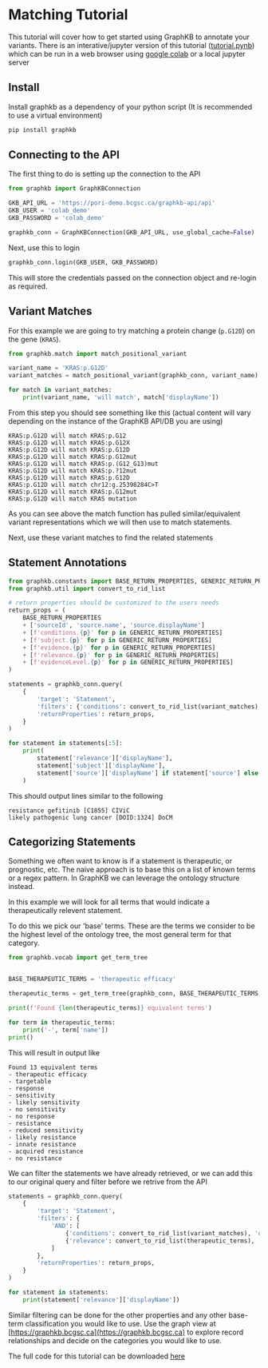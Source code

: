# Matching Tutorial

This tutorial will cover how to get started using GraphKB to annotate your variants. There is an
interative/jupyter version of this tutorial ([tutorial.pynb](./tutorial.pynb)) which can be run in a web browser
using [google colab](https://colab.research.google.com/github/bcgsc/pori_graphkb_python/blob/master/docs/pori_graphkb_python_tutorial.ipynb)
or a local jupyter server

## Install

Install graphkb as a dependency of your python script (It is recommended to use a virtual environment)

```python
pip install graphkb
```

## Connecting to the API

The first thing to do is setting up the connection to the API

```python
from graphkb import GraphKBConnection

GKB_API_URL = 'https://pori-demo.bcgsc.ca/graphkb-api/api'
GKB_USER = 'colab_demo'
GKB_PASSWORD = 'colab_demo'

graphkb_conn = GraphKBConnection(GKB_API_URL, use_global_cache=False)
```

Next, use this to login

```python
graphkb_conn.login(GKB_USER, GKB_PASSWORD)
```

This will store the credentials passed on the connection object and re-login as required.

## Variant Matches

For this example we are going to try matching a protein change (`p.G12D`) on the gene (`KRAS`).

```python
from graphkb.match import match_positional_variant

variant_name = 'KRAS:p.G12D'
variant_matches = match_positional_variant(graphkb_conn, variant_name)

for match in variant_matches:
    print(variant_name, 'will match', match['displayName'])
```

From this step you should see something like this (actual content will vary depending on the
instance of the GraphKB API/DB you are using)

```text
KRAS:p.G12D will match KRAS:p.G12
KRAS:p.G12D will match KRAS:p.G12X
KRAS:p.G12D will match KRAS:p.G12D
KRAS:p.G12D will match KRAS:p.G12mut
KRAS:p.G12D will match KRAS:p.(G12_G13)mut
KRAS:p.G12D will match KRAS:p.?12mut
KRAS:p.G12D will match KRAS:p.G12D
KRAS:p.G12D will match chr12:g.25398284C>T
KRAS:p.G12D will match KRAS:p.G12mut
KRAS:p.G12D will match KRAS mutation
```

As you can see above the match function has pulled similar/equivalent variant representations which
we will then use to match statements.

Next, use these variant matches to find the related statements

## Statement Annotations

```python
from graphkb.constants import BASE_RETURN_PROPERTIES, GENERIC_RETURN_PROPERTIES
from graphkb.util import convert_to_rid_list

# return properties should be customized to the users needs
return_props = (
    BASE_RETURN_PROPERTIES
    + ['sourceId', 'source.name', 'source.displayName']
    + [f'conditions.{p}' for p in GENERIC_RETURN_PROPERTIES]
    + [f'subject.{p}' for p in GENERIC_RETURN_PROPERTIES]
    + [f'evidence.{p}' for p in GENERIC_RETURN_PROPERTIES]
    + [f'relevance.{p}' for p in GENERIC_RETURN_PROPERTIES]
    + [f'evidenceLevel.{p}' for p in GENERIC_RETURN_PROPERTIES]
)

statements = graphkb_conn.query(
    {
        'target': 'Statement',
        'filters': {'conditions': convert_to_rid_list(variant_matches), 'operator': 'CONTAINSANY'},
        'returnProperties': return_props,
    }
)

for statement in statements[:5]:
    print(
        statement['relevance']['displayName'],
        statement['subject']['displayName'],
        statement['source']['displayName'] if statement['source'] else '',
    )
```

This should output lines similar to the following

```text
resistance gefitinib [C1855] CIViC
likely pathogenic lung cancer [DOID:1324] DoCM
```

## Categorizing Statements

Something we often want to know is if a statement is therapeutic, or prognostic, etc. The
naive approach is to base this on a list of known terms or a regex pattern. In GraphKB we can
leverage the ontology structure instead.

In this example we will look for all terms that would indicate a therapeutically relevent statement.

To do this we pick our 'base' terms. These are the terms we consider to be the highest level
of the ontology tree, the most general term for that category.

```python
from graphkb.vocab import get_term_tree


BASE_THERAPEUTIC_TERMS = 'therapeutic efficacy'

therapeutic_terms = get_term_tree(graphkb_conn, BASE_THERAPEUTIC_TERMS, include_superclasses=False)

print(f'Found {len(therapeutic_terms)} equivalent terms')

for term in therapeutic_terms:
    print('-', term['name'])
print()
```

This will result in output like

```text
Found 13 equivalent terms
- therapeutic efficacy
- targetable
- response
- sensitivity
- likely sensitivity
- no sensitivity
- no response
- resistance
- reduced sensitivity
- likely resistance
- innate resistance
- acquired resistance
- no resistance
```

We can filter the statements we have already retrieved, or we can add this to our original query
and filter before we retrive from the API

```python
statements = graphkb_conn.query(
    {
        'target': 'Statement',
        'filters': {
            'AND': [
                {'conditions': convert_to_rid_list(variant_matches), 'operator': 'CONTAINSANY'},
                {'relevance': convert_to_rid_list(therapeutic_terms), 'operator': 'IN'},
            ]
        },
        'returnProperties': return_props,
    }
)

for statement in statements:
    print(statement['relevance']['displayName'])
```

Similar filtering can be done for the other properties and any other base-term classification you
would like to use. Use the graph view at [https://graphkb.bcgsc.ca](https://graphkb.bcgsc.ca)
to explore record relationships and decide on the categories you would like to use.

The full code for this tutorial can be downloaded [here](./tutorial.py)
